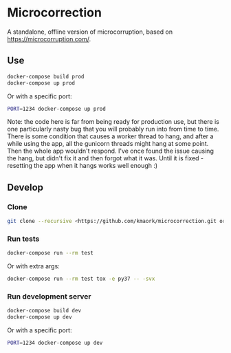 # Microcorrection
A standalone, offline version of microcorruption, based on https://microcorruption.com/.
## Use
```bash
docker-compose build prod
docker-compose up prod
```
Or with a specific port:
```bash
PORT=1234 docker-compose up prod
```
Note: the code here is far from being ready for production use, but there is one particularly
nasty bug that you will probably run into from time to time. There is some condition that causes a worker thread
to hang, and after a while using the app, all the gunicorn threads might hang at some point. Then the
whole app wouldn't respond. I've once found the issue causing the hang, but didn't fix it and then forgot
what it was. Until it is fixed - resetting the app when it hangs works well enough :)

## Develop
### Clone
```bash
git clone --recursive <https://github.com/kmaork/microcorrection.git or git@github.com:kmaork/microcorrection.git>
```

### Run tests
```bash
docker-compose run --rm test
```
Or with extra args:
```bash
docker-compose run --rm test tox -e py37 -- -svx
```

### Run development server
```bash
docker-compose build dev
docker-compose up dev
```
Or with a specific port:
```bash
PORT=1234 docker-compose up dev
```

